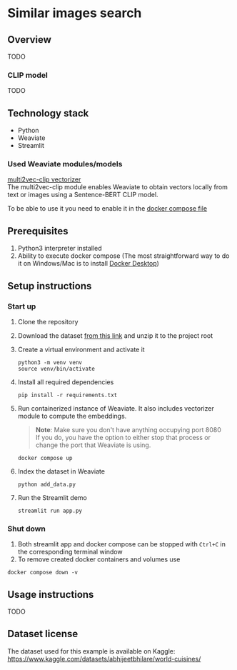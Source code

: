 # Similar images search

## Overview
TODO

### CLIP model
TODO

## Technology stack
- Python
- Weaviate
- Streamlit

### Used Weaviate modules/models

[multi2vec-clip vectorizer](https://weaviate.io/developers/weaviate/modules/retriever-vectorizer-modules/multi2vec-clip)  
The multi2vec-clip module enables Weaviate to obtain vectors locally from text or images using a Sentence-BERT CLIP model.

To be able to use it you need to enable it in the [docker compose file](docker-compose.yml)

## Prerequisites
1. Python3 interpreter installed
1. Ability to execute docker compose 
(The most straightforward way to do it on Windows/Mac is to install 
[Docker Desktop](https://www.docker.com/products/docker-desktop/))

## Setup instructions 

### Start up
1. Clone the repository
1. Download the dataset 
[from this link](https://www.kaggle.com/datasets/abhijeetbhilare/world-cuisines/download?datasetVersionNumber=3) 
and unzip it to the project root

1. Create a virtual environment and activate it
    ```shell
    python3 -m venv venv
    source venv/bin/activate
    ```
1. Install all required dependencies 
    ```shell
    pip install -r requirements.txt
    ```
1. Run containerized instance of Weaviate. It also includes vectorizer module to compute the embeddings.

   > **Note**: Make sure you don't have anything occupying port 8080   
   > If you do, you have the option to either stop that process or change the port that Weaviate is using.
    ```shell
    docker compose up
    ```
1. Index the dataset in Weaviate
    ```shell
    python add_data.py
    ```
1. Run the Streamlit demo
   ```shell
   streamlit run app.py
   ```

### Shut down
1. Both streamlit app and docker compose can be stopped with `Ctrl+C` in the corresponding terminal window
2. To remove created docker containers and volumes use
```shell
docker compose down -v
```

## Usage instructions
TODO

## Dataset license

The dataset used for this example is available on Kaggle: 
https://www.kaggle.com/datasets/abhijeetbhilare/world-cuisines/
